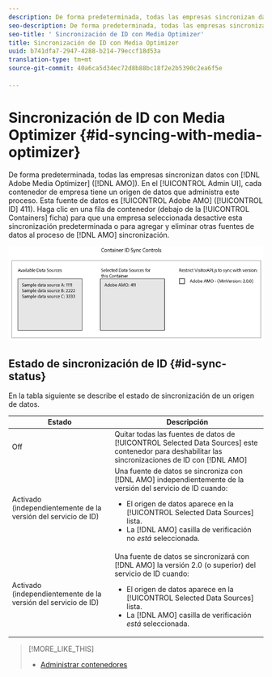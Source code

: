 ```yaml
---
description: De forma predeterminada, todas las empresas sincronizan datos con Adobe Media Optimizer (AMO). En la interfaz de usuario del administrador, cada contenedor de empresa tiene un origen de datos que administra este proceso. Esta fuente de datos es Adobe AMO (ID 411). Haga clic en una fila de contenedor (en la ficha Contenedores) para que una empresa seleccionada desactive esta sincronización predeterminada o para agregar y quitar otras fuentes de datos al proceso de sincronización de AMO.
seo-description: De forma predeterminada, todas las empresas sincronizan datos con Adobe Media Optimizer (AMO). En la interfaz de usuario del administrador, cada contenedor de empresa tiene un origen de datos que administra este proceso. Esta fuente de datos es Adobe AMO (ID 411). Haga clic en una fila de contenedor (en la ficha Contenedores) para que una empresa seleccionada desactive esta sincronización predeterminada o para agregar y quitar otras fuentes de datos al proceso de sincronización de AMO.
seo-title: ' Sincronización de ID con Media Optimizer'
title: Sincronización de ID con Media Optimizer
uuid: b741dfa7-2947-4288-b214-79eccf18d53a
translation-type: tm+mt
source-git-commit: 40a6ca5d34ec72d8b88bc18f2e2b5390c2ea6f5e

---
```



# Sincronización de ID con Media Optimizer {#id-syncing-with-media-optimizer}

De forma predeterminada, todas las empresas sincronizan datos con [!DNL Adobe Media Optimizer] ([!DNL AMO]). En el [!UICONTROL Admin UI], cada contenedor de empresa tiene un origen de datos que administra este proceso. Esta fuente de datos es [!UICONTROL Adobe AMO] ([!UICONTROL ID] 411). Haga clic en una fila de contenedor (debajo de la [!UICONTROL Containers] ficha) para que una empresa seleccionada desactive esta sincronización predeterminada o para agregar y eliminar otras fuentes de datos al proceso de [!DNL AMO] sincronización.

![](assets/id-sync.png)

## Estado de sincronización de ID {#id-sync-status}

En la tabla siguiente se describe el estado de sincronización de un origen de datos.

| Estado | Descripción |
|------ | -------- |
| Off | Quitar todas las fuentes de datos de [!UICONTROL Selected Data Sources] este contenedor para deshabilitar las sincronizaciones de ID con [!DNL AMO] |
| Activado (independientemente de la versión del servicio de ID) | Una fuente de datos se sincroniza con [!DNL AMO] independientemente de la versión del servicio de ID cuando: <ul><li>El origen de datos aparece en la [!UICONTROL Selected Data Sources] lista.</li><li>La [!DNL AMO] casilla de verificación no *está* seleccionada.</li></ul> |
| Activado (independientemente de la versión del servicio de ID) | Una fuente de datos se sincronizará con [!DNL AMO] la versión 2.0 (o superior) del servicio de ID cuando: <ul><li>El origen de datos aparece en la [!UICONTROL Selected Data Sources] lista.</li><li>La [!DNL AMO] casilla de verificación *está* seleccionada.</li></ul> |

>[!MORE_LIKE_THIS]
>
>* [Administrar contenedores](../companies/admin-manage-containers.md#task_61DB5CEECC5049DD8D059C642AC3F967)

